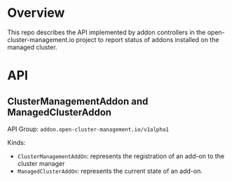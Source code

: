 # Overview

This repo describes the API implemented by addon controllers in the open-cluster-management.io project to report status of addons installed on the managed cluster.

# API

## ClusterManagementAddon and ManagedClusterAddon

API Group: `addon.open-cluster-management.io/v1alpha1`

Kinds:

- `ClusterManagementAddOn`: represents the registration of an add-on to the cluster manager
- `ManagedClusterAddOn`: represents the current state of an add-on.

